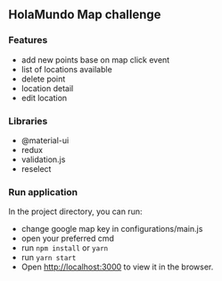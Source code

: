 ## HolaMundo Map challenge

### Features

- add new points base on map click event
- list of locations available
- delete point
- location detail
- edit location

### Libraries

- @material-ui
- redux
- validation.js
- reselect

### Run application

In the project directory, you can run:

- change google map key in configurations/main.js
- open your preferred cmd
- run `npm install` or `yarn`
- run `yarn start`
- Open [http://localhost:3000](http://localhost:3000) to view it in the browser.
